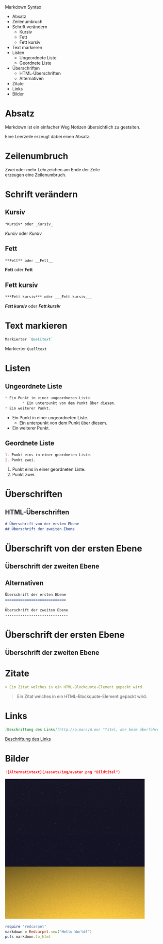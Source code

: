 Markdown Syntax

* Absatz
* Zeilenumbruch
* Schrift verändern
    * Kursiv
    * Fett
    * Fett kursiv
* Text markieren
* Listen
    * Ungeordnete Liste
    * Geordnete Liste
* Überschriften
    * HTML-Überschriften
    * Alternativen
* Zitate
* Links
* Bilder

Absatz
======

Markdown ist ein einfacher Weg Notizen übersichtlich zu gestalten.

Eine Leerzeile erzeugt dabei einen Absatz.

Zeilenumbruch
=============

Zwei oder mehr Lehrzeichen am Ende der Zeile  
erzeugen eine Zeilenumbruch.

Schrift verändern
=================

Kursiv
------

```Markdown
*Kursiv* oder _Kursiv_
```

*Kursiv* oder _Kursiv_

Fett
----

```Markdown
**Fett** oder __Fett__
```

**Fett** oder __Fett__

Fett kursiv
-----------

```Markdown
***Fett kursiv*** oder ___Fett kursiv___
```

***Fett kursiv*** oder ___Fett kursiv___

Text markieren
==============

```Markdown
Markierter `Quelltext`
```

Markierter `Quelltext`

Listen
======

Ungeordnete Liste
-----------------

```Markdown
* Ein Punkt in einer ungeordneten Liste.
		* Ein unterpunkt von dem Punkt über diesem.
* Ein weiterer Punkt.
```

* Ein Punkt in einer ungeordneten Liste.
    * Ein unterpunkt von dem Punkt über diesem.
* Ein weiterer Punkt.

Geordnete Liste
---------------

```Markdown
1. Punkt eins in einer geordneten Liste.
2. Punkt zwei.
```

1. Punkt eins in einer geordneten Liste.
2. Punkt zwei.

Überschriften
=============

HTML-Überschriften
------------------

```Markdown
# Überschrift von der ersten Ebene
## Überschrift der zweiten Ebene
```

# Überschrift von der ersten Ebene
## Überschrift der zweiten Ebene

Alternativen
------------

```Markdown
Überschrift der ersten Ebene
============================

Überschrift der zweiten Ebene
-----------------------------
```

Überschrift der ersten Ebene
============================

Überschrift der zweiten Ebene
-----------------------------

Zitate
======

```Markdown
> Ein Zitat welches in ein HTML-Blockquote-Element gepackt wird.
```

> Ein Zitat welches in ein HTML-Blockquote-Element gepackt wird.

Links
=====

```Markdown
[Beschriftung des Links](http://q.marcvd.me/ "Titel, der beim überfahren mit der Maus angezeigt wird")
```

[Beschriftung des Links](http://q.marcvd.me/ "Titel, der beim überfahren mit der Maus angezeigt wird")

Bilder
======

```Markdown
![Alternativtext](/assets/img/avatar.png "Bildtitel")
```

![Alternativtext](/assets/img/avatar.png "Bildtitel")

```ruby
require 'redcarpet'
markdown = Redcarpet.new("Hello World!")
puts markdown.to_html
```
